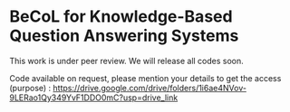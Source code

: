# BeCoL for Knowledge-Based Question Answering Systems

This work is under peer review. We will release all codes soon.

Code available on request, please mention your details to get the access (purpose) : https://drive.google.com/drive/folders/1i6ae4NVov-9LERao1Qy349YvF1DDO0mC?usp=drive_link
